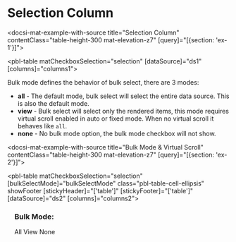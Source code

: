 # Selection Column

<docsi-mat-example-with-source title="Selection Column" contentClass="table-height-300 mat-elevation-z7" [query]="[{section: 'ex-1'}]">
  <!--@pebula-example:ex-1-->
  <pbl-table matCheckboxSelection="selection" [dataSource]="ds1" [columns]="columns1"></pbl-table>
  <!--@pebula-example:ex-1-->
</docsi-mat-example-with-source>

Bulk mode defines the behavior of bulk select, there are 3 modes:

- **all** - The default mode, bulk select will select the entire data source. This is also the default mode.
- **view** - Bulk select will select only the rendered items, this mode requires virtual scroll enabled in auto or fixed mode. When no virtual scroll it behaves like `all`.
- **none** - No bulk mode option, the bulk mode checkbox will not show.

<docsi-mat-example-with-source title="Bulk Mode & Virtual Scroll" contentClass="table-height-300 mat-elevation-z7" [query]="[{section: 'ex-2'}]">
  <!--@pebula-example:ex-2-->
  <pbl-table matCheckboxSelection="selection" [bulkSelectMode]="bulkSelectMode"
            class="pbl-table-cell-ellipsis" showFooter [stickyHeader]="['table']" [stickyFooter]="['table']" [dataSource]="ds2" [columns]="columns2"></pbl-table>
  <div fxLayout="row" fxLayoutAlign="start center" fxLayoutGap="16px" style="margin: 8px 16px">
    <h3>Bulk Mode: </h3>
    <mat-button-toggle-group>
      <mat-button-toggle value="all" [checked]="bulkSelectMode === 'all'" (change)="bulkSelectMode = 'all'">All</mat-button-toggle>
      <mat-button-toggle value="view" [checked]="bulkSelectMode === 'view'" (change)="bulkSelectMode = 'view'">View</mat-button-toggle>
      <mat-button-toggle value="none" [checked]="bulkSelectMode === 'none'" (change)="bulkSelectMode = 'none'">None</mat-button-toggle>
    </mat-button-toggle-group>
  </div>
  <!--@pebula-example:ex-2-->
</docsi-mat-example-with-source>
